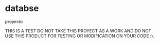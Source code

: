 # databse
proyecto

THIS IS A TEST DO NOT TAKE THIS PROYECT AS A WORK AND DO NOT USE THIS PRODUCT FOR TESTING OR MODIFICATION ON YOUR CODE :).